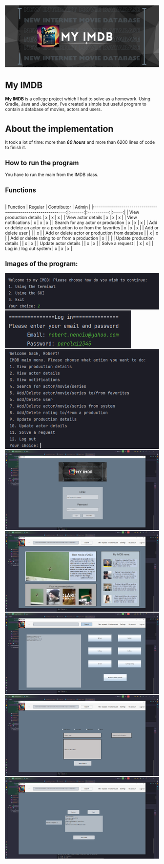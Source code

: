 ![My_IMDB banner](./src/main/java/Assets/images/My_IMDB.png)

# My IMDB

**My IMDB** is a college project which I had to solve as a homework. Using Gradle, Java and Jackson, I've created a simple but useful program to contain a database of movies, actors and users.

# About the implementation

It took a lot of time: more than <b>*60 hours*</b> and more than 6200 lines of code to finish it.

## How to run the program

You have to run the main from the IMDB class.

## Functions

<br>
|                             Function                            | Regular | Contributor | Admin |
|:---------------------------------------------------------------:|:-------:|:-----------:|:-----:|
|                     View production details                     |    x    |      x      |   x   |
|                        View actor details                       |    x    |      x      |   x   |
|                        View notifications                       |    x    |      x      |   x   |
|                Search for any actor or production               |    x    |      x      |   x   |
| Add or delete an actor or a production to or from the favorites |    x    |      x      |   x   |
|                        Add or delete user                       |         |             |   x   |
|         Add or delete actor or production from database         |         |      x      |   x   |
|           Add or delete rating to or from a production          |    x    |             |       |
|                    Update production details                    |         |      x      |   x   |
|                       Update actor details                      |         |      x      |   x   |
|                         Solve a request                         |         |      x      |   x   |
|                     Log in / log out system                     |    x    |      x      |   x   |

## Images of the program:

![Start menu](./images/start_menu.png)
![Log in CLI](./images/terminal_log_in.png)
![Menu CLI](./images/menu_cli.png)
![Menu GUI](./images/menu_gui.png)
![Homepage](./images/homepage.png)
![Search](./images/search.png)
![Create request](./images/create_request.png)
![View requests](./images/view_requests.png)
